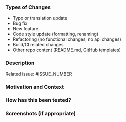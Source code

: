 <!--- These comments are hidden when you submit the pull request, so you do not need to remove them. --->

<!--- Before opening a pull request, go over all the following points and check if you considered them: --->
<!--- * I have read the contributor guide <https://github.com/rdmorganiser/rdmo/blob/main/CONTRIBUTING.md>. --->
<!--- * My code follows the code style of this project. --->
<!--- * I added tests to cover my changes. --->
<!--- * If needed, I updated the documentation. --->
<!--- * If needed, I added tranlations if they are needed. --->
<!--- * If needed, I added migration files and checked for potential conflicts. --->

<!--- This project only accepts pull requests related to open issues. --->
<!--- If suggesting a new feature or change, please discuss it in an issue first. --->
<!--- If fixing a bug, there should be an issue describing it with steps to reproduce. --->

<!--- Please provide a general summary of your changes in the title of the pull request --->

### Types of Changes
<!--- What types of changes does your code introduce? Please delete the lines which don't apply. --->
- Typo or translation update
- Bug fix
- New feature
- Code style update (formatting, renaming)
- Refactoring (no functional changes, no api changes)
- Build/CI related changes
- Other repo content (README.md, GitHub templates)

### Description
<!--- Describe your changes in detail --->

<!--- Please link to a releated issue here --->
Related issue: #ISSUE_NUMBER

### Motivation and Context
<!--- Why is this change required? What problem does it solve? --->

### How has this been tested?
<!--- Please describe in detail how you tested your changes. --->
<!--- Include details of your testing environment, and the tests you ran to --->
<!--- see how your change affects other areas of the code, etc. --->

### Screenshots (if appropriate)

<!--- This pull request template is adapted from: --->
<!--- "open-source-templates", https://github.com/TalAter/open-source-templates (MIT License). --->
<!--- "amazing-github-template", https://github.com/dec0dOS/amazing-github-template (MIT License). --->
